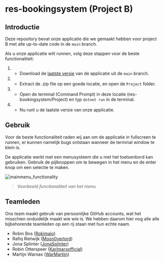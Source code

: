 # res-bookingsystem (Project B)

## Introductie
Deze repository bevat onze applicatie die we gemaakt hebben voor  project B met alle up-to-date code in de ``main`` branch. 

Als u onze applicatie wilt runnen, volg deze stappen voor de beste functionaliteit:

1. - Download de [laatste versie](https://github.com/Moon0verlord/res-bookingsystem/archive/refs/heads/main.zip) van de applicatie uit de ```main``` branch.
2. - Extract de .zip file op een goede locatie, en open de ```Project``` folder.
3. - Open de terminal (Command Prompt) in deze locatie (res-bookingsystem/Project) en typ ```dotnet run``` in de terminal.
4. - Nu runt u de laatste versie van onze applicatie.

## Gebruik
Voor de beste functionaliteit raden wij aan om de applicatie in fullscreen te runnen, er kunnen namelijk bugs ontstaan wanneer de terminal window te klein is.

De applicatie werkt met een menusysteem die u met het toetsenbord kan gebruiken. Gebruik de pijlknoppen om te bewegen in het menu en de enter knop om een selectie te maken.

![mainmenu_functionality](https://github.com/Moon0verlord/res-bookingsystem/assets/103335427/dcd982c6-ecdc-4414-b298-32e4f056f7e7)

>*Voorbeeld functionaliteit van het menu*

## Teamleden
Ons team maakt gebruik van persoonlijke GitHub accounts, wat het misschien onduidelijk maakt wie wie is. We hebben daarom hier nog alle alle bijbehorende teamleden op een rij staan met hun echte naam.

- Robin Bos ([Rokimajo](https://github.com/Rokimajo))
- Rafiq Rietwijk ([Moon0verlord](https://github.com/Moon0verlord))
- Jona Splinter ([JonaSplinter](https://github.com/JonaSplinter))
- Robin Otterspeer ([Karlmarxofficial](https://github.com/Karlmarxofficial))
- Martijn Warnas ([WarMartijn](https://github.com/WarMartijn))
